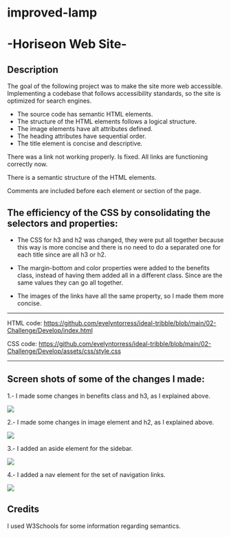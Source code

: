 # improved-lamp


# -Horiseon Web Site-
## Description

The goal of the following project was to make the site more web accessible.
Implementing a codebase that follows accessibility standards, so the site is optimized for search engines.




- The source code has semantic HTML elements.
- The structure of the HTML elements follows a logical structure.
- The image elements have alt attributes defined.
- The heading attributes have sequential order.
- The title element is concise and descriptive.




There was a link not working properly. Is fixed. All links are functioning correctly now.

There is a semantic structure of the HTML elements.

Comments are included before each element or section of the page.

## The efficiency of the CSS by consolidating the selectors and properties:

- The CSS for h3 and h2 was changed, they were put all together because this way is more concise and there is no need to do a separated one for each title since are all h3 or h2.

- The margin-bottom and color properties were added to the benefits class, instead of having them added all in a different class. Since are the same values they can go all together.

- The images of the links have all the same property, so I made them more concise.

__________________________________________________________________

HTML code: https://github.com/evelyntorress/ideal-tribble/blob/main/02-Challenge/Develop/index.html

CSS code: https://github.com/evelyntorress/ideal-tribble/blob/main/02-Challenge/Develop/assets/css/style.css

__________________________________________________________________
## Screen shots of some of the changes I made:

1.- I made some changes in benefits class and h3, as I explained above.


![](improved-lamp/blob/main/assets/images/CSS-benefits-h3.png)

2.- I made some changes in image element and h2, as I explained above.

![](02-Challenge/assets/images/CSS-img-h2.png)

3.- I added an aside element for the sidebar.

![](02-Challenge/assets/images/HTML-aside%20attribute.png)

4.-  I added a nav element for the set of navigation links.

![](02-Challenge/assets/images/HTML-nav%20attribute.png)


## Credits
I used W3Schools for some information regarding semantics.

